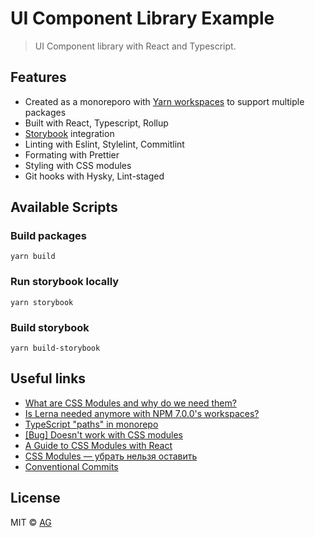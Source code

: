# UI Component Library Example

> UI Component library with React and Typescript.

## Features

- Created as a monoreporo with [Yarn workspaces](https://classic.yarnpkg.com/lang/en/docs/workspaces/) to support multiple packages
- Built with React, Typescript, Rollup
- [Storybook](https://storybook.js.org/) integration
- Linting with Eslint, Stylelint, Commitlint
- Formating with Prettier
- Styling with CSS modules
- Git hooks with Hysky, Lint-staged

## Available Scripts

### Build packages

```
yarn build
```

### Run storybook locally

```
yarn storybook
```

### Build storybook

```
yarn build-storybook
```

## Useful links

- [What are CSS Modules and why do we need them?](https://css-tricks.com/css-modules-part-1-need/)
- [Is Lerna needed anymore with NPM 7.0.0's workspaces?](https://stackoverflow.com/questions/64909635/is-lerna-needed-anymore-with-npm-7-0-0s-workspaces)
- [TypeScript "paths" in monorepo](https://github.com/vercel/turbo/discussions/620)
- [[Bug] Doesn't work with CSS modules](https://github.com/storybookjs/addon-postcss/issues/29)
- [A Guide to CSS Modules with React](https://maxrohde.com/2022/08/12/a-guide-to-css-modules-with-react)
- [CSS Modules — убрать нельзя оставить](https://www.youtube.com/watch?v=A-C9MFK56fc)
- [Conventional Commits](https://www.conventionalcommits.org/en/v1.0.0-beta.2/#summary)

## License

MIT © [AG](https://github.com/prodev-ag)
